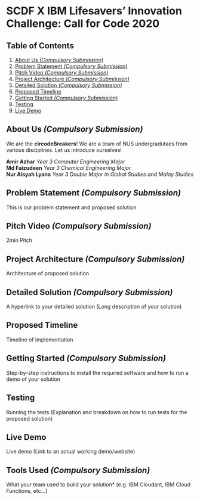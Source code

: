 # SCDF X IBM Lifesavers’ Innovation Challenge: Call for Code 2020

## Table of Contents
1. [About Us *(Compulsory Submission)*](#about-us---compulsory-submission--)
2. [Problem Statement *(Compulsory Submission)*](#problem-statement---compulsory-submission--)
3. [Pitch Video *(Compulsory Submission)*](#pitch-video---compulsory-submission--)
4. [Project Architecture *(Compulsory Submission)*](#project-architecture---compulsory-submission--)
5. [Detailed Solution *(Compulsory Submission)*](#detailed-solution---compulsory-submission--)
6. [Proposed Timeline](#proposed-timeline)
7. [Getting Started *(Compulsory Submission)*](#getting-started---compulsory-submission--)
8. [Testing](#testing)
9. [Live Demo](#live-demo)

## About Us *(Compulsory Submission)*
We are the **circodeBreakers**! We are a team of NUS undergradutaes from various disciplines. 
Let us introduce ourselves!

**Amir Azhar** *Year 3 Computer Engineering Major*
</br>
**Md Faizudeen** *Year 3 Chemical Engineering Major*
</br>
**Nur Aisyah Lyana** *Year 3 Double Major in Global Studies and Malay Studies*

## Problem Statement *(Compulsory Submission)*
This is our problem statement and proposed solution

## Pitch Video *(Compulsory Submission)*
2min Pitch

## Project Architecture *(Compulsory Submission)*
Architecture of proposed solution

## Detailed Solution *(Compulsory Submission)*
A hyperlink to your detailed solution (Long description of your solution)

## Proposed Timeline 
Timeline of implementation

## Getting Started *(Compulsory Submission)*
Step-by-step instructions to install the required software and how to run a demo of your solution

## Testing 
Running the tests (Explanation and breakdown on how to run tests for the proposed solution)

## Live Demo
Live demo (Link to an actual working demo/website)

## Tools Used *(Compulsory Submission)*
What your team used to build your solution* (e.g. IBM Cloudant, IBM Cloud Functions, etc…)
